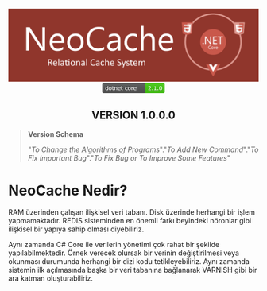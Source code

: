 <div align="center">
  <br/>
  <img src="https://raw.githubusercontent.com/muhammet-kandemir-95/dmuka2.CS.NeoCache/master/mdcontent/images/main.png" />
  <br/>
  <img width="126px" src="https://raw.githubusercontent.com/muhammet-kandemir-95/dmuka2.CS.NeoCache/master/mdcontent/images/version.png" alt="version" />
  <br/>
  <h2>VERSION 1.0.0.0</h2>
</div>

> **Version Schema**
> 
> "_To Change the Algorithms of Programs_"."_To Add New Command_"."_To Fix Important Bug_"."_To Fix Bug or To Improve Some Features_"

# NeoCache Nedir?

 RAM üzerinden çalışan ilişkisel veri tabanı. Disk üzerinde herhangi bir işlem yapmamaktadır. REDIS sisteminden en önemli farkı beyindeki nöronlar gibi ilişkisel bir yapıya sahip olması diyebiliriz.

 Aynı zamanda C# Core ile verilerin yönetimi çok rahat bir şekilde yapılabilmektedir. Örnek verecek olursak bir verinin değiştirilmesi veya okunması durumunda herhangi bir dizi kodu tetikleyebiliriz. Aynı zamanda sistemin ilk açılmasında başka bir veri tabanına bağlanarak VARNISH gibi bir ara katman oluşturabiliriz.

